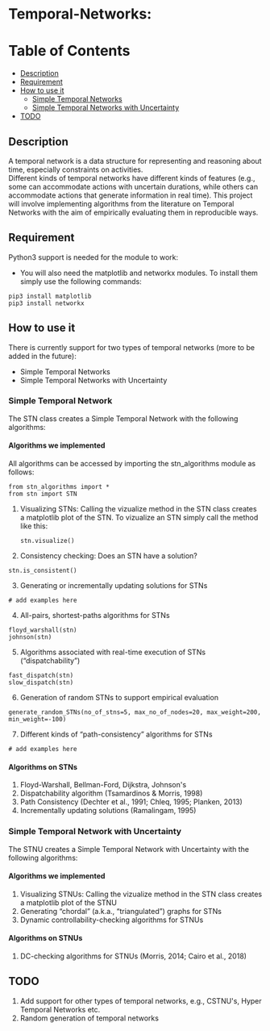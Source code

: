 # Temporal-Networks:

# Table of Contents

- [Description](#description)
- [Requirement](#requirement)
- [How to use it](#how-to-use-it)
  - [Simple Temporal Networks](#simple-temporal-network)
  - [Simple Temporal Networks with Uncertainty](#simple-temporal-network-with-uncertainty)
- [TODO](#todo)

## Description

A temporal network is a data structure for representing and reasoning about time, especially constraints on activities.  
Different kinds of temporal networks have different kinds of features (e.g., some can accommodate actions with uncertain durations,
while others can accommodate actions that generate information in real time). This project will involve implementing algorithms from
the literature on Temporal Networks with the aim of empirically evaluating them in reproducible ways.

## Requirement

Python3 support is needed for the module to work:

- You will also need the matplotlib and networkx modules. To install them simply use the following commands:

```
pip3 install matplotlib
pip3 install networkx
```

## How to use it

There is currently support for two types of temporal networks (more to be added in the future):

- Simple Temporal Networks
- Simple Temporal Networks with Uncertainty

### Simple Temporal Network

The STN class creates a Simple Temporal Network with the following algorithms:

#### Algorithms we implemented

All algorithms can be accessed by importing the stn_algorithms module as follows:
```
from stn_algorithms import *
from stn import STN
```
1. Visualizing STNs: Calling the vizualize method in the STN class creates a matplotlib plot of
   the STN. To vizualize an STN simply call the method like this:
   ```
   stn.visualize()
   ```
2. Consistency checking: Does an STN have a solution?
  ```
  stn.is_consistent()
  ```
3. Generating or incrementally updating solutions for STNs
  ```
  # add examples here
  ```
4. All-pairs, shortest-paths algorithms for STNs
  ```
  floyd_warshall(stn)
  johnson(stn)
  ```
5. Algorithms associated with real-time execution of STNs (“dispatchability”)
  ```
  fast_dispatch(stn)
  slow_dispatch(stn)
  ```
6. Generation of random STNs to support empirical evaluation
  ```
  generate_random_STNs(no_of_stns=5, max_no_of_nodes=20, max_weight=200, min_weight=-100)
  ```
7. Different kinds of “path-consistency” algorithms for STNs
  ```
  # add examples here
  ```


#### Algorithms on STNs

1. Floyd-Warshall, Bellman-Ford, Dijkstra, Johnson's
2. Dispatchability algorithm (Tsamardinos & Morris, 1998)
3. Path Consistency (Dechter et al., 1991; Chleq, 1995; Planken, 2013)
4. Incrementally updating solutions (Ramalingam, 1995)

### Simple Temporal Network with Uncertainty

The STNU creates a Simple Temporal Network with Uncertainty with the following algorithms:

#### Algorithms we implemented

1. Visualizing STNUs: Calling the vizualize method in the STN class creates a matplotlib plot of
   the STNU
2. Generating “chordal” (a.k.a., “triangulated”) graphs for STNs
3. Dynamic controllability-checking algorithms for STNUs

#### Algorithms on STNUs

1. DC-checking algorithms for STNUs (Morris, 2014; Cairo et al., 2018)

## TODO

1. Add support for other types of temporal networks, e.g., CSTNU's, Hyper Temporal Networks etc.
2. Random generation of temporal networks
